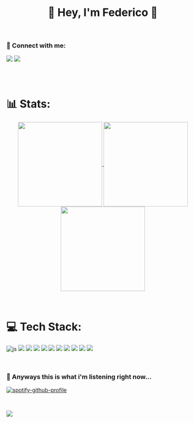 <h1 align="center">👀 Hey, I'm Federico 👋</h1>

<br>

<!-- <p align="left"> <a href="https://github.com/ryo-ma/github-profile-trophy"><img src="https://github-profile-trophy.vercel.app/?username=habby1337" alt="habby1337" /></a> </p> -->


<h3 align="left">🔗 Connect with me:</h3>
<p align="left">
	<a href="https://in.tensi.dev"><img src="https://img.shields.io/badge/Linkedin-%230077B5.svg?style=flat&logoColor=white&logo=linkedin&?labelColor=black"/></a>
	<a href="https://cdpen.tensi.dev"><img src="https://img.shields.io/badge/Codepen-black.svg?style=flat&logoColor=white&logo=codepen&?labelColor=black"/></a>
<!-- <a href="https://www.linkedin.com/in/fedetensi" target="blank"><img align="center" src="https://raw.githubusercontent.com/rahuldkjain/github-profile-readme-generator/master/src/images/icons/Social/linked-in-alt.svg" alt="federico tensi" height="30" width="40" /></a>
<a href="https://instagram.com/fede.tensi" target="blank"><img align="center" src="https://raw.githubusercontent.com/rahuldkjain/github-profile-readme-generator/master/src/images/icons/Social/instagram.svg" alt="fede.tensi" height="30" width="40" /></a> -->
</p>

<br/>
<br/>

<h1>📊 Stats: </h1>
<div align='center'>
<a href="#">
  <img align="top" height='220px' src="https://github-readme-stats.vercel.app/api?username=habby1337&show_icons=true&count_private=true&theme=dark#gh-dark-mode-only&rank_icon=percentile&incluede_all_commits=true" />
<!--   <img align="center" src="https://github-readme-stats.vercel.app/api?username=habby1337&show_icons=true&count_private=true&theme=default#gh-light-mode-only" alt="habby1337"/> -->
</a>
<a href="#">
  <img align="center" height='220px' src="https://github-readme-stats.vercel.app/api/wakatime?username=habby&range=all_time&langs_count=9&theme=dark#gh-dark-mode-only" />
</a>
<a href="#">
  <img align="top" height='220px' src="https://github-readme-stats.vercel.app/api/top-langs/?username=habby1337&hide=html,c%2B%2B&count_private=true&theme=dark#gh-dark-mode-only" />
</a>
  </div>


<br/>
<br/>



<h1>💻 Tech Stack:</h1>
<p align="left"> 
	<img src="https://img.shields.io/badge/javascript-%23323330.svg?style=flat&logo=javascript&logoColor=%23F7DF1E" alt="js" />
	<img src="https://img.shields.io/badge/typescript-%23007ACC.svg?style=flat&logo=typescript&logoColor=white" />
	<img src="https://img.shields.io/badge/html5-%23E34F26.svg?style=flat&logo=html5&logoColor=white" />
	<img src="https://img.shields.io/badge/css3-%231572B6.svg?style=flat&logo=css3&logoColor=white" />
	<img src="https://img.shields.io/badge/bootstrap-%23563D7C.svg?style=flat&logo=bootstrap&logoColor=white" />
	<img src="https://img.shields.io/badge/tailwindcss-%2338B2AC.svg?style=flat&logo=tailwind-css&logoColor=white" />
	<img src="https://img.shields.io/badge/jquery-%230769AD.svg?style=flat&logo=jquery&logoColor=white" />
	<img src="https://img.shields.io/badge/react-%2320232a.svg?style=flat&logo=react&logoColor=%2361DAFB" />
	<img src="https://img.shields.io/badge/Next.js-black.svg?style=flat&logo=next.js&?labelColor=black" />
<!-- 	<img src="https://img.shields.io/badge/React_Router-CA4245?style=flat&logo=react-router&logoColor=white" />
	<img src="https://img.shields.io/badge/redux-%23593d88.svg?style=flat&logo=redux&logoColor=white" /> -->
	<img src="https://img.shields.io/badge/node.js-6DA55F?style=flat&logo=node.js&logoColor=white" />
<!-- 	<img src="https://img.shields.io/badge/express.js-%23404d59.svg?style=flat&logo=express&logoColor=%2361DAFB" />
	<img src="https://img.shields.io/badge/JWT-black?style=flat&logo=JSON%20web%20tokens" />
	<img src="https://img.shields.io/badge/Python-1f3b47.svg?style=flat&logo=python&logoColor=ffd343&?labelColor=black" />
	<img src="https://img.shields.io/badge/Php-%23316192.svg?style=flat&logo=php&logoColor=white" />
	<img src="https://img.shields.io/badge/MySql-3E6E93.svg?style=flat&logoColor=white&logo=mysql&?labelColor=black" />
	<img src="https://img.shields.io/badge/postgres-%23316192.svg?style=flat&logo=postgresql&logoColor=white" /> -->
	<img src="https://img.shields.io/badge/MongoDB-%234ea94b.svg?style=flat&logo=mongodb&logoColor=white" />
<!-- 	<img src="https://img.shields.io/badge/firebase-%23039BE5.svg?style=flat&logo=firebase" />
	<img src="https://img.shields.io/badge/Google%20Cloud-%234285F4.svg?style=flat&logo=google-cloud&logoColor=white" />
	<img src="https://img.shields.io/badge/AWS-FF9900.svg?style=flat&logo=amazon&logoColor=black&?labelColor=black" />
	<img src="https://img.shields.io/badge/ESLint-4B3263?style=flat&logo=eslint&logoColor=white" />
	<img src="https://img.shields.io/badge/Postman-FF6C37?style=flat&logo=postman&logoColor=white" />
	<img src="https://img.shields.io/badge/docker-%230db7ed.svg?style=flat&logo=docker&logoColor=white" />
	<img src="https://img.shields.io/badge/Jest-1e7b1c.svg?style=flat&logoColor=white&logo=jest&?labelColor=black" /> -->


</p>

<br>


### 🎵 Anyways this is what i'm listening right now...
[![spotify-github-profile](https://spotify-github-profile.vercel.app/api/view?uid=habby1337&cover_image=true&theme=natemoo-re&show_offline=true&background_color=121212&interchange=false&bar_color=4e62b1&bar_color_cover=false)](https://spotify-github-profile.vercel.app/api/view?uid=habby1337&redirect=true)

<!-- <img align="center" src="https://github-readme-stats.vercel.app/api/top-langs?username=habby1337&show_icons=true&locale=en&layout=compact" alt="habby1337" /> -->

<br>
<p align="left"> 
  <img src="https://visitcount.itsvg.in/api?id=habby1337&label=Profile%20Views&color=12&icon=0&pretty=true" />
 </p>

